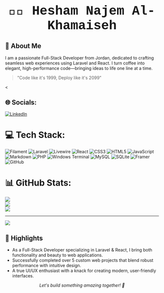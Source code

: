 <div align="center">
  <!-- Image Request -->
</div>


<div align="center">
  <h1 style="margin-bottom: 0.2em; font-size: 3em; font-family: 'Courier New', monospace;">👨‍💻 Hesham Najem Al-Khamaiseh</h1>

  
</div>

## 🚀 About Me

I am a passionate Full-Stack Developer from Jordan, dedicated to crafting seamless web experiences using Laravel and React. I turn coffee into elegant, high-performance code—bringing ideas to life one line at a time.

> "Code like it's 1999, Deploy like it's 2099"

<
## 🌐 Socials:
[![LinkedIn](https://img.shields.io/badge/LinkedIn-%230077B5.svg?logo=linkedin&logoColor=white)](https://linkedin.com/in/https://www.linkedin.com/in/hesham-khamayseh-a12864283/) 

# 💻 Tech Stack:
![Filament](https://img.shields.io/badge/Filament-FFAA00?style=for-the-badge&logoColor=%23000000) ![Laravel](https://img.shields.io/badge/laravel-%23FF2D20.svg?style=for-the-badge&logo=laravel&logoColor=white) ![Livewire](https://img.shields.io/badge/livewire-%234e56a6.svg?style=for-the-badge&logo=livewire&logoColor=white) ![React](https://img.shields.io/badge/react-%2320232a.svg?style=for-the-badge&logo=react&logoColor=%2361DAFB) ![CSS3](https://img.shields.io/badge/css3-%231572B6.svg?style=for-the-badge&logo=css3&logoColor=white) ![HTML5](https://img.shields.io/badge/html5-%23E34F26.svg?style=for-the-badge&logo=html5&logoColor=white) ![JavaScript](https://img.shields.io/badge/javascript-%23323330.svg?style=for-the-badge&logo=javascript&logoColor=%23F7DF1E) ![Markdown](https://img.shields.io/badge/markdown-%23000000.svg?style=for-the-badge&logo=markdown&logoColor=white) ![PHP](https://img.shields.io/badge/php-%23777BB4.svg?style=for-the-badge&logo=php&logoColor=white) ![Windows Terminal](https://img.shields.io/badge/Windows%20Terminal-%234D4D4D.svg?style=for-the-badge&logo=windows-terminal&logoColor=white) ![MySQL](https://img.shields.io/badge/mysql-4479A1.svg?style=for-the-badge&logo=mysql&logoColor=white) ![SQLite](https://img.shields.io/badge/sqlite-%2307405e.svg?style=for-the-badge&logo=sqlite&logoColor=white) ![Framer](https://img.shields.io/badge/Framer-black?style=for-the-badge&logo=framer&logoColor=blue) ![GitHub](https://img.shields.io/badge/github-%23121011.svg?style=for-the-badge&logo=github&logoColor=white)
# 📊 GitHub Stats:
![](https://github-readme-stats.vercel.app/api?username=lHESHAM&theme=neon&hide_border=false&include_all_commits=true&count_private=false)<br/>
![](https://github-readme-streak-stats.herokuapp.com/?user=lHESHAM&theme=neon&hide_border=false)<br/>
![](https://github-readme-stats.vercel.app/api/top-langs/?username=lHESHAM&theme=neon&hide_border=false&include_all_commits=true&count_private=false&layout=compact)

---
[![](https://visitcount.itsvg.in/api?id=lHESHAM&icon=1&color=1)](https://visitcount.itsvg.in)

<!-- Proudly created with GPRM ( https://gprm.itsvg.in ) -->
## 🎯 Highlights

-   As a Full-Stack Developer specializing in Laravel & React, I bring both functionality and beauty to web applications.
-   Successfully completed over 5 custom web projects that blend robust performance with intuitive design.
-   A true UI/UX enthusiast with a knack for creating modern, user-friendly interfaces.

<div align="center">
  <em>Let's build something amazing together! 🚀</em>
</div>
